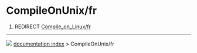# CompileOnUnix/fr
1.  REDIRECT [Compile_on_Linux/fr](Compile_on_Linux/fr.md)



---
![](images/Right_arrow.png) [documentation index](../README.md) > CompileOnUnix/fr

